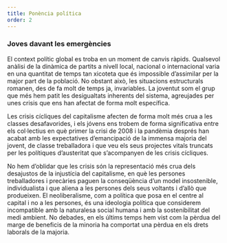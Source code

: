 ```yaml
---
title: Ponència política
order: 2
---
```


<amendable-section id="1" title="Ara i ací">

### Joves davant les emergències

<amendable article="1_1" :is-indexable="false">

El context polític global es troba en un moment de canvis ràpids. Qualsevol anàlisi de la dinàmica de partits a nivell local, nacional o internacional varia en una quantitat de temps tan xicoteta que és impossible d’assimilar per la major part de la població. No obstant això, les situacions estructurals romanen, des de fa molt de temps ja, invariables. La joventut som el grup que més hem patit les desigualtats inherents del sistema, agreujades per unes crisis que ens han afectat de forma molt específica.

</amendable>

<amendable article="1_2" :is-indexable="false">

Les crisis cícliques del capitalisme afecten de forma molt més crua a les classes desafavorides, i els jóvens ens trobem de forma significativa entre els col·lectius en què primer la crisi de 2008 i la pandèmia després han acabat amb les expectatives d’emancipació de la immensa majoria del jovent, de classe treballadora i que veu els seus projectes vitals truncats per les polítiques d’austeritat que s’acompanyen de les crisis cícliques.

</amendable>

<amendable article="1_3" :is-indexable="false">

No hem d’oblidar que les crisis són la representació més crua dels desajustos de la injustícia del capitalisme, en què les persones treballadores i precàries paguen la conseqüència d’un model insostenible, individualista i que aliena a les persones dels seus voltants i d’allò que produeixen. El neoliberalisme, com a política que posa en el centre al capital i no a les persones, és una ideologia política que considerem incompatible amb la naturalesa social humana i amb la sostenibilitat del medi ambient. No debades, en els últims temps hem vist com la pèrdua del marge de beneficis de la minoria ha comportat una pèrdua en els drets laborals de la majoria.

</amendable>
